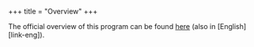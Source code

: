 +++
title = "Overview"
+++

The official overview of this program can be found [here][link-es] (also in [English][link-eng]).


[link-es]: https://ingenieria.bogota.unal.edu.co/es/formacion/pregrado/ingenieria-de-sistemas-y-computacion.html
[link-en]: https://ingenieria.bogota.unal.edu.co/en/programs/undergraduate/systems-and-computer-engineering.html
